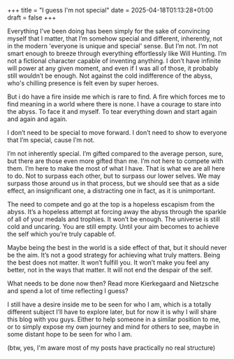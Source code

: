 +++
title = "I guess I'm not special"
date = 2025-04-18T01:13:28+01:00
draft = false
+++

Everything I’ve been doing has been simply for the sake of convincing myself that I matter, that I’m somehow special and different, inherently, not in the modern 'everyone is unique and special' sense. But I’m not. I’m not smart enough to breeze through everything effortlessly like Will Hunting. I’m not a fictional character capable of inventing anything. I don’t have infinite will power at any given moment, and even if I was all of those, it probably still wouldn’t be enough. Not against the cold indifference of the abyss, who's chilling presence is felt even by super heroes.

But i do have a fire inside me which is rare to find. A fire which forces me to find meaning in a world where there is none. I have a courage to stare into the abyss. To face it and myself. To tear everything down and start again and again and again.

I don’t need to be special to move forward. I don’t need to show to everyone that I’m special, cause I’m not.

I’m not inherently special. I’m gifted compared to the average person, sure, but there are those even more gifted than me. I’m not here to compete with them. I’m here to make the most of what I have. That is what we are all here to do. Not to surpass each other, but to surpass our lower selves. We may surpass those around us in that process, but we should see that as a side effect, an insignificant one, a distracting one in fact, as it is unimportant. 

The need to compete and go at the top is a hopeless escapism from the abyss. It’s a hopeless attempt at forcing away the abyss through the sparkle of all of your medals and trophies. It won’t be enough. The universe is still cold and uncaring. You are still empty. Until your aim becomes to achieve the self which you’re truly capable of. 

Maybe being the best in the world is a side effect of that, but it should never be the aim. It’s not a good strategy for achieving what truly matters. Being the best does not matter. It won’t fulfill you. It won’t make you feel any better, not in the ways that matter. It will not end the despair of the self. 

What needs to be done now then? Read more Kierkegaard and Nietzsche and spend a lot of time reflecting I guess?

I still have a desire inside me to be seen for who I am, which is a totally different subject I’ll have to explore later, but for now it is why I will share this blog with you guys. Either to help someone in a similar position to me, or to simply expose my own journey and mind for others to see, maybe in some distant hope to be seen for who I am.

(btw, yes, I'm aware most of my posts have practically no real structure)
